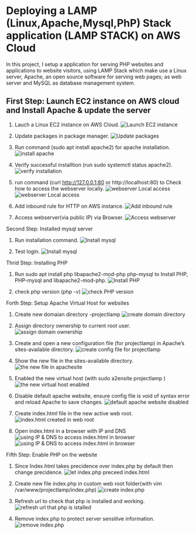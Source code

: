 # Deploying a LAMP (Linux,Apache,Mysql,PhP) Stack application (LAMP STACK) on AWS Cloud

 In this project, I setup a application for serving PHP websites and applications to website visitors, using LAMP Stack which make use a Linux server, Apache, an open source software for serving web pages; as web server and MySQL as database management system.

## First Step: Launch EC2 instance on AWS cloud and Install Apache & update the server
1. Lauch a Linux EC2 instance on AWS Cloud.
![Launch EC2 instance](./images/NewApacheintance.jpg)

2. Update packages in package manager.
![Update packages](./images/Update-packages-pm.jpg)

3. Run command (sudo apt install apache2) for apache installation.
![install apache](./images/Command-for-installing-apache.jpg)

4. Verify successful installtion (run sudo systemctl status apache2).
![verify installation](./images/apache-install-verification.jpg)

5. run command (curl http://127.0.0.1:80 or http://localhost:80) to Check how to access the webserver locally.
![webserver Local access](./images/4.webserver-local-access-via-IP.jpg)
![webserver Local access](./images/4.webserver-local-access-via-DNS.jpg)

6. Add inbound rule for HTTP on AWS instance.
![Add inbound rule](./images/5.added-inboundrule-http.jpg)

7. Access webserver(via  public IP) via Browser.
![Access webserver](./images/6.access-webserver-via-browser.jpg)


Second Step: Installed mysql server
1. Run installation command.
![Install mysql](./images/step2-installing-myqsl-server.jpg)

2. Test login.
![Install mysql](./images/step2-login2mysql.jpg)



Thrid Step: Installing PHP
1. Run sudo apt install php libapache2-mod-php php-mysql to Install PHP, PHP-mysql and libapache2-mod-php.
![Install PHP](./images/step3.PHP-mysql-libapache2-mod-php.jpg)

2. check php version (php -v)
![check PHP version](./images/check-php-version.jpg)

Forth Step: Setup Apache Virtual Host for websites
1. Create new domaian directory -projectlamp
![create domain directory](./images/directory-projectlamp.jpg)

2. Assign directory ownership to current root user.
![assign domain ownership](./images/assign-directory-ownership-to-root-user.jpg)

3. Create and open a new configuration file (for projectlamp) in Apache’s sites-available directory.
![create config file for projectlamp](./images/config-file-apachesite-ad.jpg)

4. Show the new file in the sites-available directory.
![the new file in apachesite](./images/show-newfile-apachesites-available.jpg)

5. Enabled the new virtual host (with sudo a2ensite projectlamp
)
![the new virtual host enabled](./images/6.reload-Apache-o.jpg)

6. Disable default apache website, ensure config file is void of syntax error and reload Apache to save changes.
![default apache website disabled](./images/disable-website-void-error.jpg)

7. Create index.html file in the new active web root.
![index.html created in web root](./images/create-index.html.jpg)

8. Open index.html in a browser with IP and DNS
![using IP & DNS to access index.html in browser](./images/open-website-url.jpg)
![using IP & DNS to access index.html in browser](./images/open-website-urldns.jpg)

Fifth Step: Enable PHP on the website
1. Since Index.html takes precidence over index.php by default then change precidence.
![let index.php preceed index.html](./images/change-precidence-4php.jpg)

2. Create new file index.php in custom web root folder(with vim /var/www/projectlamp/index.php)
![create index.php](./images/creating-index.php.jpg)

3. Refresh url to check that php is installed and working.
![refresh url that php is istalled](./images/creating-index.php2.jpg)

4. Remove index.php to protect server sensitive information.
![remove index.php](./images/remove-index.php.jpg)


